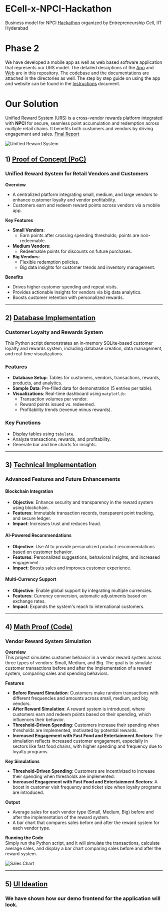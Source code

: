 # ECell-x-NPCI-Hackathon  
Business model for NPCI [Hackathon](https://hackathon.ecelliith.org.in/dashboard/portal) organized by Entrepreneurship Cell, IIT Hyderabad  

# Phase 2
We have developed a mobile app as well as web based software application that represents our URS model.
The detailed desciptions of the [App](https://github.com/AsitDesai/ECell-x-NPCI-Hackathon/tree/main/App) and [Web](https://github.com/AsitDesai/ECell-x-NPCI-Hackathon/tree/main/Website) are in this repository.
The codebase and the documentations are attached in the directories as well.
The step by step guide on using the app and website can be found in the [Instructions](https://github.com/AsitDesai/ECell-x-NPCI-Hackathon/blob/main/App%20Demo%20System%20Setup.pdf) document.

# Our Solution

Unified Reward System (URS) is a cross-vendor rewards platform integrated with **NPCI** for secure, seamless point accumulation and redemption across multiple retail chains. It benefits both customers and vendors by driving engagement and sales.
[Final Report](https://github.com/AsitDesai/ECell-x-NPCI-Hackathon/blob/main/Final%20Report.pdf)


![Unified Reward System](Unified_Reward_System.png)

## 1) [Proof of Concept (PoC)](https://github.com/AsitDesai/ECell-x-NPCI-Hackathon/blob/main/Proof%20of%20Concept.pdf)  

### Unified Reward System for Retail Vendors and Customers  

**Overview**  
- A centralized platform integrating small, medium, and large vendors to enhance customer loyalty and vendor profitability.  
- Customers earn and redeem reward points across vendors via a mobile app.

**Key Features**  
- **Small Vendors**:  
  - Earn points after crossing spending thresholds; points are non-redeemable.  
- **Medium Vendors**:  
  - Redeemable points for discounts on future purchases.  
- **Big Vendors**:  
  - Flexible redemption policies.  
  - Big data insights for customer trends and inventory management.

**Benefits**  
- Drives higher customer spending and repeat visits.  
- Provides actionable insights for vendors via big data analytics.  
- Boosts customer retention with personalized rewards.

---

## 2) [Database Implementation](https://github.com/AsitDesai/ECell-x-NPCI-Hackathon/tree/main/database_implementation)  

### Customer Loyalty and Rewards System  

This Python script demonstrates an in-memory SQLite-based customer loyalty and rewards system, including database creation, data management, and real-time visualizations.  

### Features  
- **Database Setup**: Tables for customers, vendors, transactions, rewards, products, and analytics.  
- **Sample Data**: Pre-filled data for demonstration (5 entries per table).  
- **Visualizations**: Real-time dashboard using `matplotlib`:  
  - Transaction volumes per vendor.  
  - Reward points issued vs. redeemed.  
  - Profitability trends (revenue minus rewards).  

### Key Functions  
- Display tables using `tabulate`.  
- Analyze transactions, rewards, and profitability.  
- Generate bar and line charts for insights.

---

## 3) [Technical Implementation](https://github.com/AsitDesai/ECell-x-NPCI-Hackathon/blob/main/Technical%20Implementation.pdf)  

### Advanced Features and Future Enhancements  

#### Blockchain Integration  
- **Objective**: Enhance security and transparency in the reward system using blockchain.  
- **Features**: Immutable transaction records, transparent point tracking, and secure ledger.  
- **Impact**: Increases trust and reduces fraud.

#### AI-Powered Recommendations  
- **Objective**: Use AI to provide personalized product recommendations based on customer behavior.  
- **Features**: Personalized suggestions, behavioral insights, and increased engagement.  
- **Impact**: Boosts sales and improves customer experience.

#### Multi-Currency Support  
- **Objective**: Enable global support by integrating multiple currencies.  
- **Features**: Currency conversion, automatic adjustments based on exchange rates.  
- **Impact**: Expands the system's reach to international customers.

---

## 4) [Math Proof (Code)](https://github.com/AsitDesai/ECell-x-NPCI-Hackathon/blob/main/math_proof.py)  

### Vendor Reward System Simulation  

**Overview**  
This project simulates customer behavior in a vendor reward system across three types of vendors: Small, Medium, and Big. The goal is to simulate customer transactions before and after the implementation of a reward system, comparing sales and spending behaviors.

**Features**  
- **Before Reward Simulation**: Customers make random transactions with different frequencies and amounts across small, medium, and big vendors.  
- **After Reward Simulation**: A reward system is introduced, where customers earn and redeem points based on their spending, which influences their behavior.  
- **Threshold-Driven Spending**: Customers increase their spending when thresholds are implemented, motivated by potential rewards.  
- **Increased Engagement with Fast Food and Entertainment Sectors**: The simulation reflects increased customer engagement, especially in sectors like fast food chains, with higher spending and frequency due to loyalty programs.

**Key Simulations**  
- **Threshold-Driven Spending**: Customers are incentivized to increase their spending when thresholds are implemented.  
- **Increased Engagement with Fast Food and Entertainment Sectors**: A boost in customer visit frequency and ticket size when loyalty programs are introduced.

**Output**  
- Average sales for each vendor type (Small, Medium, Big) before and after the implementation of the reward system.  
- A bar chart that compares sales before and after the reward system for each vendor type.

**Running the Code**  
Simply run the Python script, and it will simulate the transactions, calculate average sales, and display a bar chart comparing sales before and after the reward system.

![Sales Chart](sales_graph.png)

---

## 5) [UI Ideation](https://github.com/AsitDesai/ECell-x-NPCI-Hackathon/blob/main/UI%20ideation.pdf)  

### We have shown how our demo frontend for the application will look.
